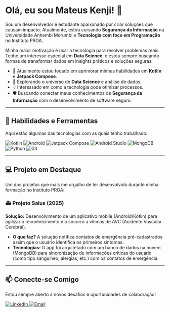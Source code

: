 # Olá, eu sou Mateus Kenji! 👋

Sou um desenvolvedor e estudante apaixonado por criar soluções que causam impacto. Atualmente, estou cursando **Segurança da Informação** na Universidade Anhembi Morumbi e **Tecnologia com foco em Programação** no Instituto PROA.

Minha maior motivação é usar a tecnologia para resolver problemas reais. Tenho um interesse especial em **Data Science**, e estou sempre buscando formas de transformar dados em insights práticos e soluções seguras.

- 🔭 Atualmente estou focado em aprimorar minhas habilidades em **Kotlin** e **Jetpack Compose**.
- 🌱 Explorando o universo de **Data Science** e análise de dados.
- 💡 Interessado em como a tecnologia pode otimizar processos.
- 🛡️ Buscando conectar meus conhecimentos de **Segurança da Informação** com o desenvolvimento de software seguro.

---

## 🚀 Habilidades e Ferramentas

Aqui estão algumas das tecnologias com as quais tenho trabalhado:

<p align="left">
  <img src="https://img.shields.io/badge/Kotlin-7F52FF?style=for-the-badge&logo=kotlin&logoColor=white" alt="Kotlin"/>
  <img src="https://img.shields.io/badge/Android-3DDC84?style=for-the-badge&logo=android&logoColor=white" alt="Android"/>
  <img src="https://img.shields.io/badge/Jetpack_Compose-4285F4?style=for-the-badge&logo=jetpackcompose&logoColor=white" alt="Jetpack Compose"/>
  <img src="https://img.shields.io/badge/Android_Studio-3DDC84?style=for-the-badge&logo=androidstudio&logoColor=white" alt="Android Studio"/>
  
  <img src="https://img.shields.io/badge/MongoDB-47A248?style=for-the-badge&logo=mongodb&logoColor=white" alt="MongoDB"/>
  
  <img src="https://img.shields.io/badge/Python-3776AB?style=for-the-badge&logo=python&logoColor=white" alt="Python"/>
  <img src="https://img.shields.io/badge/Git-F05032?style=for-the-badge&logo=git&logoColor=white" alt="Git"/>
</p>

---

## 💻 Projeto em Destaque

Um dos projetos que mais me orgulho de ter desenvolvido durante minha formação no Instituto PROA:

### 🚑 Projeto Salus (2025)
**Solução:** Desenvolvimento de um aplicativo mobile (Android/Kotlin) para agilizar o reconhecimento e o socorro a vítimas de AVC (Acidente Vascular Cerebral).

- **O que faz?** A solução notifica contatos de emergência pré-cadastrados assim que o usuário identifica os primeiros sintomas.
- **Tecnologias:** O app foi arquitetado com um banco de dados na nuvem (MongoDB) para sincronização de informações críticas do usuário (como tipo sanguíneo, alergias, etc.) com os contatos de emergência.

---

## 📫 Conecte-se Comigo

Estou sempre aberto a novos desafios e oportunidades de colaboração!

<p align="left">
  <a href="https://www.linkedin.com/in/mateuskenjiribeiro/" target="_blank">
    <img src="https://img.shields.io/badge/LinkedIn-0A66C2?style=for-the-badge&logo=linkedin&logoColor=white" alt="LinkedIn"/>
  </a>
  <a href="mailto:kaeledit@gmail.com" target="_blank">
    <img src="https://img.shields.io/badge/Email-D14836?style=for-the-badge&logo=gmail&logoColor=white" alt="Email"/>
  </a>
</p>
